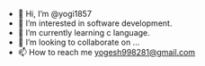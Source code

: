 - 👋 Hi, I’m @yogi1857
- 👀 I’m interested in software development.
- 🌱 I’m currently learning c language.
- 💞️ I’m looking to collaborate on ...
- 📫 How to reach me yogesh998281@gmail.com

<!---
yogi1857/yogi1857 is a ✨ special ✨ repository because its `README.md` (this file) appears on your GitHub profile.
You can click the Preview link to take a look at your changes.
--->
